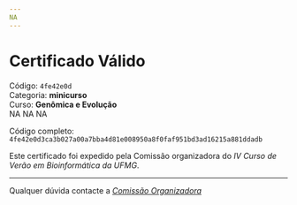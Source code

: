 ```yaml
---
NA
---
```


# Certificado Válido

Código: `4fe42e0d`<br>
Categoria: **minicurso**<br>
Curso: **Genômica e Evolução**<br>
NA
NA
NA


Código completo: `4fe42e0d3ca3b027a00a7bba4d81e008950a8f0faf951bd3ad16215a881ddadb`


Este certificado foi expedido pela Comissão organizadora do *IV Curso de Verão em Bioinformática da UFMG*.

----

Qualquer dúvida contacte a [_Comissão Organizadora_](<mailto:cursobioinfoufmg@gmail.com$subject=[Certificados]>)


